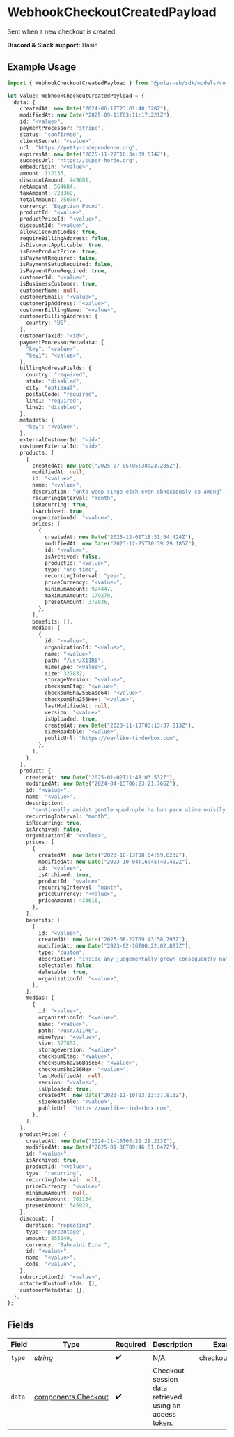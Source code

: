 # WebhookCheckoutCreatedPayload

Sent when a new checkout is created.

**Discord & Slack support:** Basic

## Example Usage

```typescript
import { WebhookCheckoutCreatedPayload } from "@polar-sh/sdk/models/components/webhookcheckoutcreatedpayload.js";

let value: WebhookCheckoutCreatedPayload = {
  data: {
    createdAt: new Date("2024-06-17T23:01:40.328Z"),
    modifiedAt: new Date("2025-09-11T03:11:17.221Z"),
    id: "<value>",
    paymentProcessor: "stripe",
    status: "confirmed",
    clientSecret: "<value>",
    url: "https://petty-independence.org",
    expiresAt: new Date("2025-11-27T18:34:09.514Z"),
    successUrl: "https://super-horde.org",
    embedOrigin: "<value>",
    amount: 112135,
    discountAmount: 449681,
    netAmount: 564684,
    taxAmount: 723360,
    totalAmount: 750787,
    currency: "Egyptian Pound",
    productId: "<value>",
    productPriceId: "<value>",
    discountId: "<value>",
    allowDiscountCodes: true,
    requireBillingAddress: false,
    isDiscountApplicable: true,
    isFreeProductPrice: true,
    isPaymentRequired: false,
    isPaymentSetupRequired: false,
    isPaymentFormRequired: true,
    customerId: "<value>",
    isBusinessCustomer: true,
    customerName: null,
    customerEmail: "<value>",
    customerIpAddress: "<value>",
    customerBillingName: "<value>",
    customerBillingAddress: {
      country: "US",
    },
    customerTaxId: "<id>",
    paymentProcessorMetadata: {
      "key": "<value>",
      "key1": "<value>",
    },
    billingAddressFields: {
      country: "required",
      state: "disabled",
      city: "optional",
      postalCode: "required",
      line1: "required",
      line2: "disabled",
    },
    metadata: {
      "key": "<value>",
    },
    externalCustomerId: "<id>",
    customerExternalId: "<id>",
    products: [
      {
        createdAt: new Date("2025-07-05T05:38:23.285Z"),
        modifiedAt: null,
        id: "<value>",
        name: "<value>",
        description: "onto weep singe etch even obnoxiously so among",
        recurringInterval: "month",
        isRecurring: true,
        isArchived: true,
        organizationId: "<value>",
        prices: [
          {
            createdAt: new Date("2025-12-01T18:31:54.424Z"),
            modifiedAt: new Date("2023-12-25T10:39:29.185Z"),
            id: "<value>",
            isArchived: false,
            productId: "<value>",
            type: "one_time",
            recurringInterval: "year",
            priceCurrency: "<value>",
            minimumAmount: 924447,
            maximumAmount: 179279,
            presetAmount: 379836,
          },
        ],
        benefits: [],
        medias: [
          {
            id: "<value>",
            organizationId: "<value>",
            name: "<value>",
            path: "/usr/X11R6",
            mimeType: "<value>",
            size: 327832,
            storageVersion: "<value>",
            checksumEtag: "<value>",
            checksumSha256Base64: "<value>",
            checksumSha256Hex: "<value>",
            lastModifiedAt: null,
            version: "<value>",
            isUploaded: true,
            createdAt: new Date("2023-11-10T03:13:37.813Z"),
            sizeReadable: "<value>",
            publicUrl: "https://warlike-tinderbox.com",
          },
        ],
      },
    ],
    product: {
      createdAt: new Date("2025-01-02T11:48:03.532Z"),
      modifiedAt: new Date("2024-04-15T06:23:21.766Z"),
      id: "<value>",
      name: "<value>",
      description:
        "continually amidst gentle quadruple ha bah pace alive noisily gad",
      recurringInterval: "month",
      isRecurring: true,
      isArchived: false,
      organizationId: "<value>",
      prices: [
        {
          createdAt: new Date("2023-10-13T08:04:59.823Z"),
          modifiedAt: new Date("2023-10-04T16:45:40.402Z"),
          id: "<value>",
          isArchived: true,
          productId: "<value>",
          recurringInterval: "month",
          priceCurrency: "<value>",
          priceAmount: 433616,
        },
      ],
      benefits: [
        {
          id: "<value>",
          createdAt: new Date("2025-08-22T09:43:58.793Z"),
          modifiedAt: new Date("2023-02-16T00:22:02.887Z"),
          type: "custom",
          description: "inside any judgementally grown consequently naturally",
          selectable: false,
          deletable: true,
          organizationId: "<value>",
        },
      ],
      medias: [
        {
          id: "<value>",
          organizationId: "<value>",
          name: "<value>",
          path: "/usr/X11R6",
          mimeType: "<value>",
          size: 327832,
          storageVersion: "<value>",
          checksumEtag: "<value>",
          checksumSha256Base64: "<value>",
          checksumSha256Hex: "<value>",
          lastModifiedAt: null,
          version: "<value>",
          isUploaded: true,
          createdAt: new Date("2023-11-10T03:13:37.813Z"),
          sizeReadable: "<value>",
          publicUrl: "https://warlike-tinderbox.com",
        },
      ],
    },
    productPrice: {
      createdAt: new Date("2024-11-15T05:22:29.213Z"),
      modifiedAt: new Date("2025-01-30T09:46:51.047Z"),
      id: "<value>",
      isArchived: true,
      productId: "<value>",
      type: "recurring",
      recurringInterval: null,
      priceCurrency: "<value>",
      minimumAmount: null,
      maximumAmount: 761134,
      presetAmount: 545920,
    },
    discount: {
      duration: "repeating",
      type: "percentage",
      amount: 855249,
      currency: "Bahraini Dinar",
      id: "<value>",
      name: "<value>",
      code: "<value>",
    },
    subscriptionId: "<value>",
    attachedCustomFields: [],
    customerMetadata: {},
  },
};
```

## Fields

| Field                                                      | Type                                                       | Required                                                   | Description                                                | Example                                                    |
| ---------------------------------------------------------- | ---------------------------------------------------------- | ---------------------------------------------------------- | ---------------------------------------------------------- | ---------------------------------------------------------- |
| `type`                                                     | *string*                                                   | :heavy_check_mark:                                         | N/A                                                        | checkout.created                                           |
| `data`                                                     | [components.Checkout](../../models/components/checkout.md) | :heavy_check_mark:                                         | Checkout session data retrieved using an access token.     |                                                            |